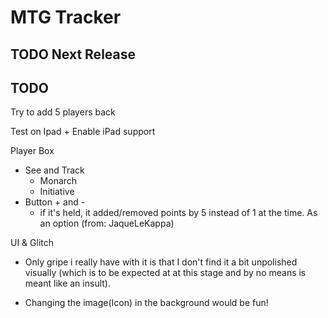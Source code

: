 # MTG Tracker

## TODO Next Release


## TODO

Try to add 5 players back

Test on Ipad + Enable iPad support

Player Box
 - See and Track
   - Monarch
   - Initiative
 - Button + and -
   - if it's held, it added/removed points by 5 instead of 1 at the time. As an option (from: JaqueLeKappa)

UI & Glitch
 - Only gripe i really have with it is that I don't find it a bit unpolished visually (which is to be expected at at this stage and by no means is meant like an insult).

- Changing the image(Icon) in the background would be fun!
